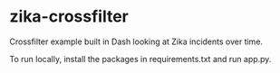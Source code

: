 # zika-crossfilter

Crossfilter example built in Dash looking at Zika incidents over time.

To run locally, install the packages in requirements.txt and run app.py. 
